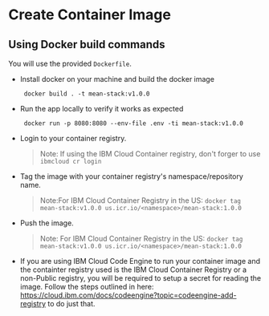 # Create Container Image

## Using Docker build commands

You will use the provided `Dockerfile`.
- Install docker on your machine and build the docker image
  ```
   docker build . -t mean-stack:v1.0.0
  ```
- Run the app locally to verify it works as expected
  ```
   docker run -p 8080:8080 --env-file .env -ti mean-stack:v1.0.0 

- Login to your container registry.
   > Note: If using the IBM Cloud Container registry, don't forger to use `ibmcloud cr login`

- Tag the image with your container registry's namespace/repository name.
   > Note:For IBM Cloud Container Registry in the US: `docker tag mean-stack:v1.0.0 us.icr.io/<namespace>/mean-stack:1.0.0`

- Push the image.
   > Note: For IBM Cloud Container Registry in the US: `docker tag mean-stack:v1.0.0 us.icr.io/<namespace>/mean-stack:1.0.0`

- If you are using IBM Cloud Code Engine to run your container image and the containter registry used is the IBM Cloud Container Registry or a non-Public registry, you will be required to setup a secret for reading the image. Follow the steps outlined in here: https://cloud.ibm.com/docs/codeengine?topic=codeengine-add-registry to do just that.